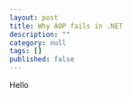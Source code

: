 ```yaml
---
layout: post
title: Why AOP fails in .NET
description: ""
category: null
tags: []
published: false
---
```


Hello